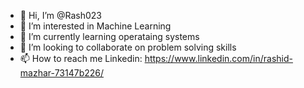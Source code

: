 - 👋 Hi, I’m @Rash023
- 👀 I’m interested in Machine Learning
- 🌱 I’m currently learning operataing systems
- 💞️ I’m looking to collaborate on problem solving skills
- 📫 How to reach me Linkedin: https://www.linkedin.com/in/rashid-mazhar-73147b226/

<!---
Rash023/Rash023 is a ✨ special ✨ repository because its `README.md` (this file) appears on your GitHub profile.
You can click the Preview link to take a look at your changes.
--->
